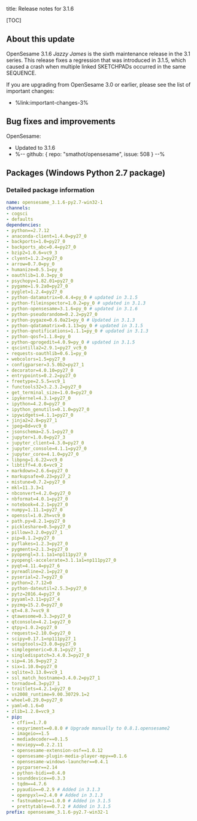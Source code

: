 title: Release notes for 3.1.6


[TOC]


## About this update

OpenSesame 3.1.6 *Jazzy James* is the sixth maintenance release in the 3.1 series. This release fixes a regression that was introduced in 3.1.5, which caused a crash when multiple linked SKETCHPADs occurred in the same SEQUENCE.

If you are upgrading from OpenSesame 3.0 or earlier, please see the list of important changes:

- %link:important-changes-3%


## Bug fixes and improvements

OpenSesame:

- Updated to 3.1.6
- %-- github: { repo: "smathot/opensesame", issue: 508 } --%


## Packages (Windows Python 2.7 package)


### Detailed package information

~~~ .yaml
name: opensesame_3.1.6-py2.7-win32-1
channels:
- cogsci
- defaults
dependencies:
- python==2.7.12
- anaconda-client=1.4.0=py27_0
- backports=1.0=py27_0
- backports_abc=0.4=py27_0
- bzip2=1.0.6=vc9_3
- clyent=1.2.2=py27_0
- arrow=0.7.0=py_0
- humanize=0.5.1=py_0
- oauthlib=1.0.3=py_0
- psychopy=1.82.01=py27_0
- pygame=1.9.2a0=py27_0
- pyglet=1.2.4=py27_0
- python-datamatrix=0.4.4=py_0 # updated in 3.1.5
- python-fileinspector=1.0.2=py_0 # updated in 3.1.3
- python-opensesame=3.1.6=py_0 # updated in 3.1.6
- python-pseudorandom=0.2.2=py27_0
- python-pygaze=0.6.0a21=py_0 # Updated in 3.1.3
- python-qdatamatrix=0.1.13=py_0 # updated in 3.1.5
- python-qnotifications=1.1.1=py_0 # updated in 3.1.3
- python-qosf=1.1.8=py_0
- python-qprogedit=4.0.9=py_0 # updated in 3.1.5
- qscintilla2=2.9.1=py27_vc9_0
- requests-oauthlib=0.6.1=py_0
- webcolors=1.5=py27_0
- configparser=3.5.0b2=py27_1
- decorator=4.0.10=py27_0
- entrypoints=0.2.2=py27_0
- freetype=2.5.5=vc9_1
- functools32=3.2.3.2=py27_0
- get_terminal_size=1.0.0=py27_0
- ipykernel=4.3.1=py27_0
- ipython=4.2.0=py27_0
- ipython_genutils=0.1.0=py27_0
- ipywidgets=4.1.1=py27_0
- jinja2=2.8=py27_1
- jpeg=8d=vc9_0
- jsonschema=2.5.1=py27_0
- jupyter=1.0.0=py27_3
- jupyter_client=4.3.0=py27_0
- jupyter_console=4.1.1=py27_0
- jupyter_core=4.1.0=py27_0
- libpng=1.6.22=vc9_0
- libtiff=4.0.6=vc9_2
- markdown=2.6.6=py27_0
- markupsafe=0.23=py27_2
- mistune=0.7.2=py27_0
- mkl=11.3.3=1
- nbconvert=4.2.0=py27_0
- nbformat=4.0.1=py27_0
- notebook=4.2.1=py27_0
- numpy=1.11.1=py27_0
- openssl=1.0.2h=vc9_0
- path.py=8.2.1=py27_0
- pickleshare=0.5=py27_0
- pillow=3.2.0=py27_1
- pip=8.1.2=py27_0
- pyflakes=1.2.3=py27_0
- pygments=2.1.3=py27_0
- pyopengl=3.1.1a1=np111py27_0
- pyopengl-accelerate=3.1.1a1=np111py27_0
- pyqt=4.11.4=py27_6
- pyreadline=2.1=py27_0
- pyserial=2.7=py27_0
- python=2.7.12=0
- python-dateutil=2.5.3=py27_0
- pytz=2016.4=py27_0
- pyyaml=3.11=py27_4
- pyzmq=15.2.0=py27_0
- qt=4.8.7=vc9_8
- qtawesome=0.3.3=py27_0
- qtconsole=4.2.1=py27_0
- qtpy=1.0.2=py27_0
- requests=2.10.0=py27_0
- scipy=0.17.1=np111py27_1
- setuptools=23.0.0=py27_0
- simplegeneric=0.8.1=py27_1
- singledispatch=3.4.0.3=py27_0
- sip=4.16.9=py27_2
- six=1.10.0=py27_0
- sqlite=3.13.0=vc9_1
- ssl_match_hostname=3.4.0.2=py27_1
- tornado=4.3=py27_1
- traitlets=4.2.1=py27_0
- vs2008_runtime=9.00.30729.1=2
- wheel=0.29.0=py27_0
- yaml=0.1.6=0
- zlib=1.2.8=vc9_3
- pip:
  - cffi==1.7.0
  - expyriment==0.8.0 # Upgrade manually to 0.8.1.opensesame2
  - imageio==1.5
  - mediadecoder==0.1.5
  - moviepy==0.2.2.11  
  - opensesame-extension-osf==1.0.12
  - opensesame-plugin-media-player-mpy==0.1.6
  - opensesame-windows-launcher==0.4.1
  - pycparser==2.14
  - python-bidi==0.4.0
  - sounddevice==0.3.3
  - tqdm==4.7.6
  - pyaudio==0.2.9 # Added in 3.1.3
  - openpyxl==2.4.0 # Added in 3.1.3
  - fastnumbers==1.0.0 # Added in 3.1.5
  - prettytable==0.7.2 # Added in 3.1.5
prefix: opensesame_3.1.6-py2.7-win32-1
~~~
